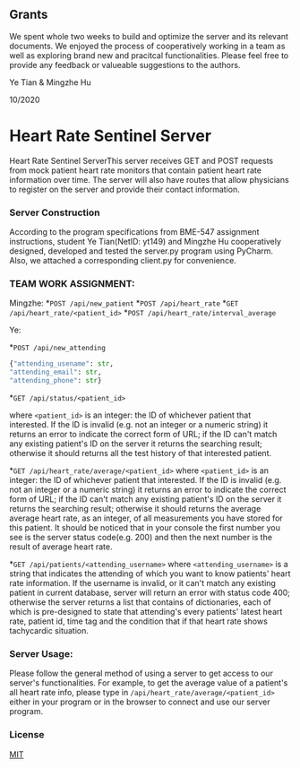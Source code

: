 ## Grants
We spent whole two weeks to build and optimize 
the server and its relevant documents. We enjoyed the process of cooperatively working in a team as well
as exploring brand new and pracitcal functionalities. Please feel free to provide any feedback or valueable suggestions
to the authors.

Ye Tian & Mingzhe Hu 

10/2020

# Heart Rate Sentinel Server

Heart Rate Sentinel ServerThis server receives GET and POST requests from mock patient heart rate monitors that contain patient heart rate information over time. 
The server will also have routes that allow physicians to register on the server and provide their contact information.

### Server Construction
According to the program specifications from BME-547 assignment instructions, student Ye Tian(NetID: yt149) and Mingzhe Hu
 cooperatively designed, developed and  tested the server.py program using PyCharm. Also, we attached a corresponding client.py for convenience.

### TEAM WORK ASSIGNMENT:

Mingzhe: 
*`POST /api/new_patient`
*`POST /api/heart_rate`
*`GET /api/heart_rate/<patient_id>`
*`POST /api/heart_rate/interval_average`


Ye:

*`POST /api/new_attending`
   ```python
  {"attending_usename": str, 
  "attending_email": str, 
  "attending_phone": str}
  ``` 

*`GET /api/status/<patient_id>`

   where `<patient_id>` is an integer: the ID of whichever patient that 
   interested. If the ID is invalid (e.g. not an integer or a numeric 
   string) it returns an error to indicate the correct form of URL; 
   if the ID can't match any existing patient's ID on the server it 
   returns the searching result; otherwise it should returns all the 
   test history of that interested patient.

*`GET /api/heart_rate/average/<patient_id>`
   where `<patient_id>` is an integer: the ID of whichever patient that 
   interested. If the ID is invalid (e.g. not an integer or a numeric 
   string) it returns an error to indicate the correct form of URL; 
   if the ID can't match any existing patient's ID on the server it 
   returns the searching result; otherwise it should returns the 
   average average heart rate, as an integer, of all measurements you 
   have stored for this patient.
   It should be noticed that in your console the first number you see
   is the server status code(e.g. 200) and then the next number is
   the result of average heart rate.

*`GET /api/patients/<attending_username>`
   where `<attending_username>` is a string that indicates the attending of 
   which you want to know patients' heart rate information. If the username 
   is invalid, or it can't match any existing patient in current database,
   server will return an error with status code 400; otherwise the server 
   returns a list that contains of dictionaries, each of which is pre-designed
   to state that attending's every patients' latest heart rate, patient id, time tag and
   the condition that if that heart rate shows tachycardic situation.

### Server Usage:
Please follow the general method of using a server to get access to our server's functionalities.
For example, to get the average value of a patient's all heart rate info, please type in `/api/heart_rate/average/<patient_id>`
either in your program or in the browser to connect and use our server program.

### License
[MIT](https://choosealicense.com/licenses/mit/)
